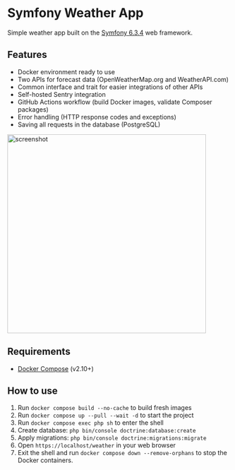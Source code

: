# Symfony Weather App

Simple weather app built on the [Symfony 6.3.4](https://symfony.com) web framework.

## Features

* Docker environment ready to use
* Two APIs for forecast data (OpenWeatherMap.org and WeatherAPI.com)
* Common interface and trait for easier integrations of other APIs
* Self-hosted Sentry integration
* GitHub Actions workflow (build Docker images, validate Composer packages)
* Error handling (HTTP response codes and exceptions)
* Saving all requests in the database (PostgreSQL)

<img src="https://i.imgur.com/nV5rUGQ.png" width="450" alt="screenshot"/>

## Requirements
* [Docker Compose](https://docs.docker.com/compose/install/) (v2.10+)

## How to use

1. Run `docker compose build --no-cache` to build fresh images
2. Run `docker compose up --pull --wait -d` to start the project
3. Run `docker compose exec php sh` to enter the shell
4. Create database: `php bin/console doctrine:database:create`
5. Apply migrations: `php bin/console doctrine:migrations:migrate`
6. Open `https://localhost/weather` in your web browser
7. Exit the shell and run `docker compose down --remove-orphans` to stop the Docker containers.
